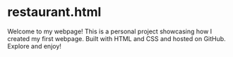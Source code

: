 # restaurant.html
Welcome to my webpage! This is a personal project showcasing how I created my first webpage. Built with HTML and CSS and hosted on GitHub. Explore and enjoy!

